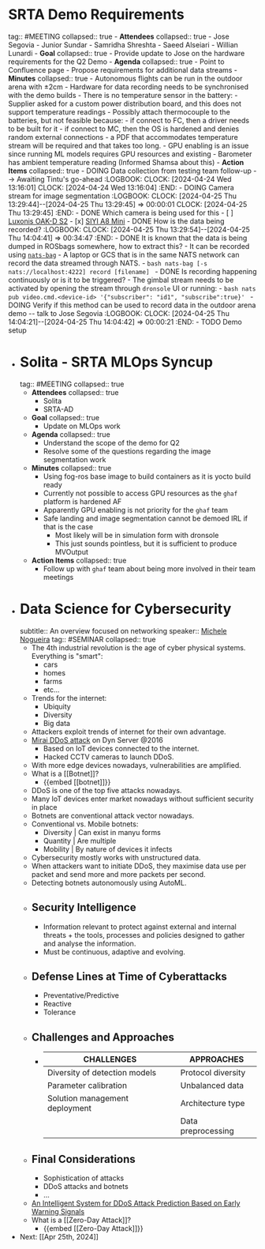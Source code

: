 # SRTA Demo Requirements
tag:: #MEETING
collapsed:: true
	- **Attendees**
	  collapsed:: true
		- Jose Segovia
		- Junior Sundar
		- Samridha Shreshta
		- Saeed Alseiari
		- Willian Lunardi
	- **Goal**
	  collapsed:: true
		- Provide update to Jose on the hardware requirements for the Q2 Demo
	- **Agenda**
	  collapsed:: true
		- Point to Confluence page
		- Propose requirements for additional data streams
	- **Minutes**
	  collapsed:: true
		- Autonomous flights can be run in the outdoor arena with $\pm$2cm
		- Hardware for data recording needs to be synchronised with the demo builds
		- There is no temperature sensor in the battery:
			- Supplier asked for a custom power distribution board, and this does not support temperature readings
			- Possibly attach thermocouple to the batteries, but not feasible because:
				- if connect to FC, then a driver needs to be built for it
				- if connect to MC, then the OS is hardened and denies random external connections
				- a PDF that accommodates temperature stream will be required and that takes too long.
		- GPU enabling is an issue since running ML models requires GPU resources and existing
		- Barometer has ambient temperature reading (Informed Shamsa about this)
	- **Action Items**
	  collapsed:: true
		- DOING Data collection from testing team follow-up --> Awaiting Tintu's go-ahead
		  :LOGBOOK:
		  CLOCK: [2024-04-24 Wed 13:16:01]
		  CLOCK: [2024-04-24 Wed 13:16:04]
		  :END:
		- DOING Camera stream for image segmentation
		  :LOGBOOK:
		  CLOCK: [2024-04-25 Thu 13:29:44]--[2024-04-25 Thu 13:29:45] =>  00:00:01
		  CLOCK: [2024-04-25 Thu 13:29:45]
		  :END:
			- DONE Which camera is being used for this
				- [ ] [Luxonis OAK-D S2](https://shop.luxonis.com/products/oak-d-s2?variant=42455432233183)
				- [x] [SIYI A8 Mini](https://shop.siyi.biz/products/siyi-a8-mini)
			- DONE How is the data being recorded?
			  :LOGBOOK:
			  CLOCK: [2024-04-25 Thu 13:29:54]--[2024-04-25 Thu 14:04:41] =>  00:34:47
			  :END:
				- DONE It is known that the data is being dumped in ROSbags somewhere, how to extract this?
					- It can be recorded using [`nats-bag`](https://github.com/tiiuae/nats-bag)
					- A laptop or GCS that is in the same NATS network can record the data streamed through NATS.
					- ```bash
					  nats-bag [-s nats://localhost:4222] record [filename]
					  ```
				- DONE Is recording happening continuously or is it to be triggered?
					- The gimbal stream needs to be activated by opening the stream through `dronsole` UI or running:
					- ```bash
					  nats pub video.cmd.<device-id> '{"subscriber": "id1", "subscribe":true}'
					  ```
			- DOING Verify if this method can be used to record data in the outdoor arena demo -- talk to Jose Segovia
			  :LOGBOOK:
			  CLOCK: [2024-04-25 Thu 14:04:21]--[2024-04-25 Thu 14:04:42] =>  00:00:21
			  :END:
			- TODO Demo setup
- # Solita - SRTA MLOps Syncup
  tag:: #MEETING
  collapsed:: true
	- **Attendees**
	  collapsed:: true
		- Solita
		- SRTA-AD
	- **Goal**
	  collapsed:: true
		- Update on MLOps work
	- **Agenda**
	  collapsed:: true
		- Understand the scope of the demo for Q2
		- Resolve some of the questions regarding the image segmentation work
	- **Minutes**
	  collapsed:: true
		- Using fog-ros base image to build containers as it is yocto build ready
		- Currently not possible to access GPU resources as the `ghaf` platform is hardened AF
		- Apparently GPU enabling is not priority for the `ghaf` team
		- Safe landing and image segmentation cannot be demoed IRL if that is the case
			- Most likely will be in simulation form with dronsole
			- This just sounds pointless, but it is sufficient to produce MVOutput
	- **Action Items**
	  collapsed:: true
		- Follow up with `ghaf` team about being more involved in their team meetings
- # Data Science for Cybersecurity
  subtitle:: An overview focused on networking
  speaker:: [Michele Nogueira](https://homepages.dcc.ufmg.br/~michele/)
  tag:: #SEMINAR
  collapsed:: true
	- The 4th industrial revolution is the age of cyber physical systems. Everything is "smart":
		- cars
		- homes
		- farms
		- etc...
	- Trends for the internet:
		- Ubiquity
		- Diversity
		- Big data
	- Attackers exploit trends of internet for their own advantage.
	- [Mirai DDoS attack](https://en.wikipedia.org/wiki/Mirai_(malware)) on Dyn Server @2016
		- Based on IoT devices connected to the internet.
		- Hacked CCTV cameras to launch DDoS.
	- With more edge devices nowadays, vulnerabilities are amplified.
	- What is a [[Botnet]]?
		- {{embed [[botnet]]}}
	- DDoS is one of the top five attacks nowadays.
	- Many IoT devices enter market nowadays without sufficient security in place
	- Botnets are conventional attack vector nowadays.
	- Conventional vs. Mobile botnets:
		- Diversity | Can exist in manyu forms
		- Quantity | Are multiple
		- Mobility | By nature of devices it infects
	- Cybersecurity mostly works with unstructured data.
	- When attackers want to initiate DDoS, they maximise data use per packet and send more and more packets per second.
	- Detecting botnets autonomously using AutoML.
	- ## Security Intelligence
		- Information relevant to protect against external and internal threats + the tools, processes and policies designed to gather and analyse the information.
		- Must be continuous, adaptive and evolving.
	- ## Defense Lines at Time of Cyberattacks
		- Preventative/Predictive
		- Reactive
		- Tolerance
	- ## Challenges and Approaches
		- | CHALLENGES | APPROACHES |
		  |----------------|----------------|
		  | Diversity of detection models | Protocol diversity |
		  | Parameter calibration | Unbalanced data |
		  | Solution management deployment | Architecture type |
		  | | Data preprocessing |
	- ## Final Considerations
		- Sophistication of attacks
		- DDoS attacks and botnets
		- ...
	- [An Intelligent System for DDoS Attack Prediction Based on Early Warning Signals](https://ieeexplore.ieee.org/document/9956892/)
	- What is a [[Zero-Day Attack]]?
		- {{embed [[Zero-Day Attack]]}}
- Next: [[Apr 25th, 2024]]